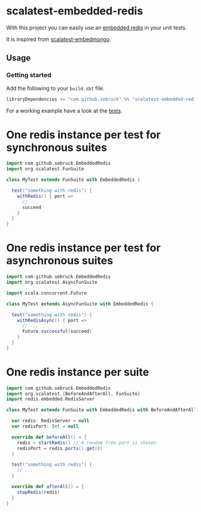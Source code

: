 # scalatest-embedded-redis

With this project you can easily use an 
[embedded redis](https://github.com/kstyrc/embedded-redis) in your unit tests.

It is inspired from [scalatest-embedmongo](https://github.com/SimplyScala/scalatest-embedmongo).

## Usage

### Getting started 

Add the following to your `build.sbt` file.

```scala
libraryDependencies += "com.github.sebruck" %% "scalatest-embedded-redis" % "0.3.0"
``` 

For a working example have a look at the [tests](https://github.com/Sebruck/scalatest-embedded-redis/blob/master/src/main/scala/com/github/sebruck/EmbeddedRedis.scala).

# One redis instance per test for synchronous suites
```scala
import com.github.sebruck.EmbeddedRedis
import org.scalatest.FunSuite

class MyTest extends FunSuite with EmbeddedRedis {

  test("something with redis") {
    withRedis() { port =>
      // ...
      succeed
    }
  }
}
```

# One redis instance per test for asynchronous suites
```scala
import com.github.sebruck.EmbeddedRedis
import org.scalatest.AsyncFunSuite

import scala.concurrent.Future

class MyTest extends AsyncFunSuite with EmbeddedRedis {

  test("something with redis") {
    withRedisAsync() { port =>
      // ...
      Future.successful(succeed)
    }
  }
} 
```

# One redis instance per suite

```scala
import com.github.sebruck.EmbeddedRedis
import org.scalatest.{BeforeAndAfterAll, FunSuite}
import redis.embedded.RedisServer

class MyTest extends FunSuite with EmbeddedRedis with BeforeAndAfterAll {

  var redis: RedisServer = null
  var redisPort: Int = null

  override def beforeAll() = {
    redis = startRedis() // A random free port is chosen
    redisPort = redis.ports().get(0)
  }

  test("something with redis") {
    // ...
  }

  override def afterAll() = {
    stopRedis(redis)
  }
}
```